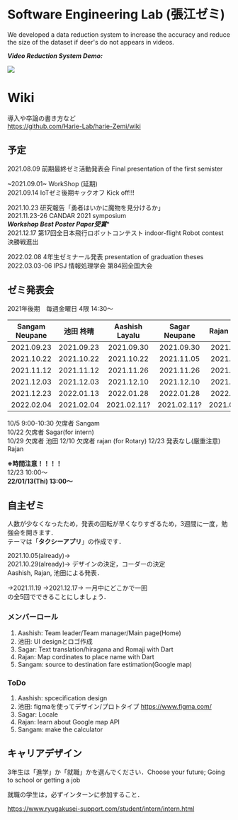 # Software Engineering Lab (張江ゼミ)

We developed a data reduction system to increase the accuracy and reduce the size of the dataset if deer's do not appears in videos.



***Video Reduction System Demo:***

![](https://github.com/jharie/harie-Zemi/blob/main/git.gif)

# Wiki
導入や卒論の書き方など  
https://github.com/Harie-Lab/harie-Zemi/wiki


## 予定

2021.08.09 前期最終ゼミ活動発表会  Final presentation of the first semister

~2021.09.01~ WorkShop (延期)  
2021.09.14 IoTゼミ後期キックオフ  Kick off!!!  

2021.10.23 研究報告「勇者はいかに魔物を見分けるか」  
2021.11.23-26 CANDAR 2021 symposium  
***Workshop Best Poster Paper受賞****  
2021.12.17 第17回全日本飛行ロボットコンテスト  indoor-flight Robot contest  
決勝戦進出  

2022.02.08 4年生ゼミナール発表 presentation of graduation theses  
2022.03.03-06 IPSJ 情報処理学会 第84回全国大会

## ゼミ発表会
2021年後期　毎週金曜日 4限 14:30～

| Sangam Neupane | 池田 柊晴 |Aashish Layalu | Sagar Neupane | Rajan Bhutel |
|  :---:| :---: |  :---: |  :---: |  :---: |
| 2021.09.23| 2021.09.23|2021.09.30| 2021.09.30 | 2021.09.30 |
| 2021.10.22  | 2021.10.22  |2021.10.22 | 2021.11.05  | 2021.11.05  |
| 2021.11.12  | 2021.11.12  |2021.11.26 | 2021.11.26  | 2021.11.26  |
| 2021.12.03  | 2021.12.03  |2021.12.10 | 2021.12.10  | 2021.12.13|
| 2021.12.23  | 2022.01.13  |2022.01.28 | 2022.01.28  | 2022.01.28 |
| 2022.02.04  | 2021.02.04  |2021.02.11? | 2021.02.11?  | 2021.02.11? |
  
10/5 9:00-10:30 欠席者 Sangam  
10/22 欠席者 Sagar(for intern)  
10/29 欠席者 池田
12/10 欠席者 rajan (for Rotary)
12/23 発表なし(厳重注意) Rajan  

**※時間注意！！！！**  
12/23 10:00～  
**22/01/13(Thi) 13:00～**  


## 自主ゼミ

人数が少なくなったため，発表の回転が早くなりすぎるため，3週間に一度，勉強会を開きます．  
テーマは「**タクシーアプリ**」の作成です．

2021.10.05(already)→   
2021.10.29(already)→ 
デザインの決定，コーダーの決定  
Aashish, Rajan, 池田による発表．  


→2021.11.19
→2021.12.17→
一月中にどこかで一回  
の全5回でできることにしましょう．

### メンバーロール
1. Aashish: Team leader/Team manager/Main page(Home)
2. 池田: UI designとロゴ作成
3. Sagar: Text translation/hiragana and Romaji with Dart
4. Rajan: Map cordinates to place name with Dart
5. Sangam:  source to destination fare estimation(Google map)


### ToDo

1. Aashish: spcecification design  
2. 池田: figmaを使ってデザイン/プロトタイプ https://www.figma.com/
3. Sagar: Locale
4. Rajan: learn about Google map API
5. Sangam: make the calculator


## キャリアデザイン
3年生は「進学」か「就職」かを選んでください．Choose your future; Going to school or getting a job

就職の学生は，必ずインターンに参加すること．

https://www.ryugakusei-support.com/student/intern/intern.html
